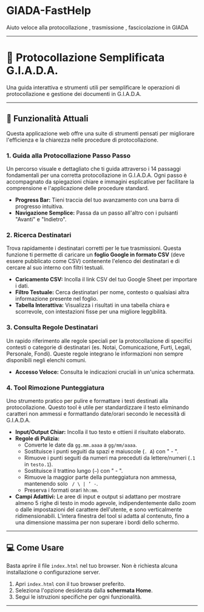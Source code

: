 # GIADA-FastHelp
Aiuto veloce alla protocollazione , trasmissione , fascicolazione in GIADA

---

# 🚀 Protocollazione Semplificata G.I.A.D.A.

Una guida interattiva e strumenti utili per semplificare le operazioni di protocollazione e gestione dei documenti in G.I.A.D.A.

---

## 🌟 Funzionalità Attuali

Questa applicazione web offre una suite di strumenti pensati per migliorare l'efficienza e la chiarezza nelle procedure di protocollazione.

### 1. Guida alla Protocollazione Passo Passo

Un percorso visuale e dettagliato che ti guida attraverso i 14 passaggi fondamentali per una corretta protocollazione in G.I.A.D.A. Ogni passo è accompagnato da spiegazioni chiare e immagini esplicative per facilitare la comprensione e l'applicazione delle procedure standard.

* **Progress Bar:** Tieni traccia del tuo avanzamento con una barra di progresso intuitiva.
* **Navigazione Semplice:** Passa da un passo all'altro con i pulsanti "Avanti" e "Indietro".

### 2. Ricerca Destinatari

Trova rapidamente i destinatari corretti per le tue trasmissioni. Questa funzione ti permette di caricare un **foglio Google in formato CSV** (deve essere pubblicato come CSV) contenente l'elenco dei destinatari e di cercare al suo interno con filtri testuali.

* **Caricamento CSV:** Incolla il link CSV del tuo Google Sheet per importare i dati.
* **Filtro Testuale:** Cerca destinatari per nome, contesto o qualsiasi altra informazione presente nel foglio.
* **Tabella Interattiva:** Visualizza i risultati in una tabella chiara e scorrevole, con intestazioni fisse per una migliore leggibilità.

### 3. Consulta Regole Destinatari

Un rapido riferimento alle regole speciali per la protocollazione di specifici contesti o categorie di destinatari (es. Notai, Comunicazione, Furti, Legali, Personale, Fondi). Queste regole integrano le informazioni non sempre disponibili negli elenchi comuni.

* **Accesso Veloce:** Consulta le indicazioni cruciali in un'unica schermata.

### 4. Tool Rimozione Punteggiatura

Uno strumento pratico per pulire e formattare i testi destinati alla protocollazione. Questo tool è utile per standardizzare il testo eliminando caratteri non ammessi e formattando date/orari secondo le necessità di G.I.A.D.A.

* **Input/Output Chiar:** Incolla il tuo testo e ottieni il risultato elaborato.
* **Regole di Pulizia:**
    * Converte le date da `gg.mm.aaaa` a `gg/mm/aaaa`.
    * Sostituisce i punti seguiti da spazi e maiuscole (`. A`) con " - ".
    * Rimuove i punti seguiti da numeri ma preceduti da lettere/numeri (`.1` in `testo.1`).
    * Sostituisce il trattino lungo (`—`) con " - ".
    * Rimuove la maggior parte della punteggiatura non ammessa, mantenendo solo ` / \ | ’ -`.
    * Preserva i formati orari `hh:mm`.
* **Campi Adattivi:** Le aree di input e output si adattano per mostrare almeno 5 righe di testo in modo agevole, indipendentemente dallo zoom o dalle impostazioni del carattere dell'utente, e sono verticalmente ridimensionabili. L'intera finestra del tool si adatta al contenuto, fino a una dimensione massima per non superare i bordi dello schermo.

---

## 💻 Come Usare

Basta aprire il file `index.html` nel tuo browser. Non è richiesta alcuna installazione o configurazione server.

1.  Apri `index.html` con il tuo browser preferito.
2.  Seleziona l'opzione desiderata dalla **schermata Home**.
3.  Segui le istruzioni specifiche per ogni funzionalità.

---
